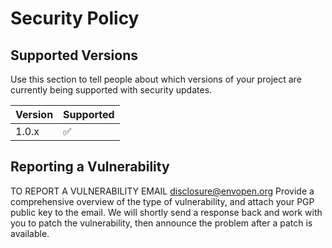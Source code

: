 # Security Policy

## Supported Versions

Use this section to tell people about which versions of your project are
currently being supported with security updates.

| Version | Supported          |
| ------- | ------------------ |
| 1.0.x   | :white_check_mark: |

## Reporting a Vulnerability

TO REPORT A VULNERABILITY EMAIL [disclosure@envopen.org](mailto:disclosure@envopen.org)
Provide a comprehensive overview of the type of vulnerability, and attach your PGP public key to the email.
We will shortly send a response back and work with you to patch the vulnerability, then announce the problem after a patch is available.
